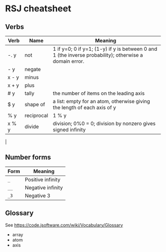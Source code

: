 # RSJ cheatsheet

## Verbs

| Verb  | Name       | Meaning                                                                                                |
| ----- | ---------- | ------------------------------------------------------------------------------------------------------ |
| -. y  | not        | 1 if y=0; 0 if y=1; (1-y) if y is between 0 and 1 (the inverse probability); otherwise a domain error. |
| - y   | negate     |                                                                                                        |
| x - y | minus      |                                                                                                        |
| x + y | plus       |                                                                                                        |
| # y   | tally      | the number of items on the leading axis                                                                |
| $ y   | shape of   | a list: empty for an atom, otherwise giving the length of each axis of y                               |
| % y   | reciprocal | 1 % y                                                                                                  |
| x % y | divide     | division; 0%0 = 0; division by nonzero gives signed infinity                                           |

|

## Number forms

| Form | Meaning           |
| ---- | ----------------- |
| `_`  | Positive infinity |
| `__` | Negative infinity |
| `_3` | Negative 3        |

## Glossary

See <https://code.jsoftware.com/wiki/Vocabulary/Glossary>

- array
- atom
- axis

